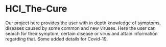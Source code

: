 # HCI_The-Cure
Our project here provides the user with in depth knowledge of symptoms, diseases caused by some common and new viruses.
Here the user can search for their symptom, certain disease or virus and attain information regarding that.
Some added details for Covid-19.
